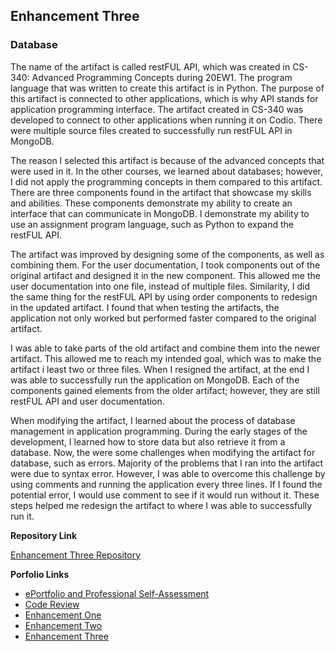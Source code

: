 ## Enhancement Three 
### Database

The name of the artifact is called restFUL API, which was created in CS-340: Advanced Programming Concepts during 20EW1. The program language that was written to create this artifact is in Python. The purpose of this artifact is connected to other applications, which is why API stands for application programming interface. The artifact created in CS-340 was developed to connect to other applications when running it on Codio. There were multiple source files created to successfully run restFUL API in MongoDB. 

The reason I selected this artifact is because of the advanced concepts that were used in it. In the other courses, we learned about databases; however, I did not apply the programming concepts in them compared to this artifact. There are three components found in the artifact that showcase my skills and abilities. These components demonstrate my ability to create an interface that can communicate in MongoDB. I demonstrate my ability to use an assignment program language, such as Python to expand the restFUL API. 

The artifact was improved by designing some of the components, as well as combining them. For the user documentation, I took components out of the original artifact and designed it in the new component. This allowed me the user documentation into one file, instead of multiple files. Similarity, I did the same thing for the restFUL API by using order components to redesign in the updated artifact. I found that when testing the artifacts, the application not only worked but performed faster compared to the original artifact. 

I was able to take parts of the old artifact and combine them into the newer artifact. This allowed me to reach my intended goal, which was to make the artifact i least two or three files. When I resigned the artifact, at the end I was able to successfully run the application on MongoDB. Each of the components gained elements from the older artifact; however, they are still restFUL API and user documentation. 

When modifying the artifact, I learned about the process of database management in application programming. During the early stages of the development, I learned how to store data but also retrieve it from a database. Now, the were some challenges when modifying the artifact for database, such as errors. Majority of the problems that I ran into the artifact were due to syntax error. However, I was able to overcome this challenge by using comments and running the application every three lines. If I found the potential error, I would use comment to see if it would run without it. These steps helped me redesign the artifact to where I was able to successfully run it. 

**Repository Link**

[Enhancement Three Repository](https://github.com/fsrinehart/Algorithm-and-Data-Structures)

**Porfolio Links**
 
- <a href="https://fsrinehart.github.io/frinehart.github.io/index.html">ePortfolio and Professional Self-Assessment</a>
- <a href="https://fsrinehart.github.io/frinehart.github.io/codereview.html">Code Review</a>
- <a href="https://fsrinehart.github.io/frinehart.github.io/enhancementone.html">Enhancement One</a>
- <a href="https://fsrinehart.github.io/frinehart.github.io/enhancementtwo.html">Enhancement Two</a>
- <a href="https://fsrinehart.github.io/frinehart.github.io/enhancementthree.html">Enhancement Three</a> 
